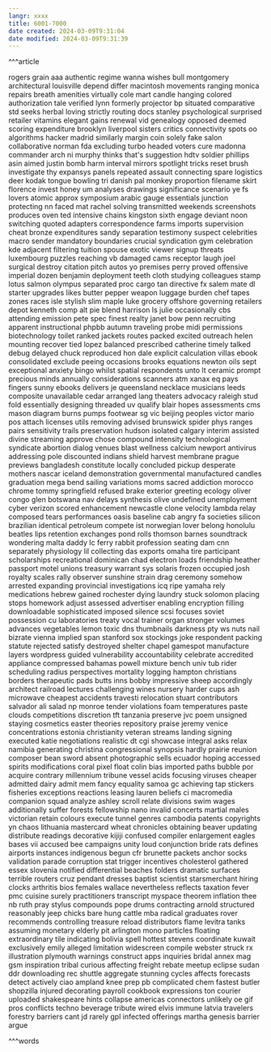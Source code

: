 ```yaml
---
langr: xxxx 
title: 6001-7000
date created: 2024-03-09T9:31:04
date modified: 2024-03-09T9:31:39
---
```


^^^article

rogers
grain
aaa
authentic
regime
wanna
wishes
bull
montgomery
architectural
louisville
depend
differ
macintosh
movements
ranging
monica
repairs
breath
amenities
virtually
cole
mart
candle
hanging
colored
authorization
tale
verified
lynn
formerly
projector
bp
situated
comparative
std
seeks
herbal
loving
strictly
routing
docs
stanley
psychological
surprised
retailer
vitamins
elegant
gains
renewal
vid
genealogy
opposed
deemed
scoring
expenditure
brooklyn
liverpool
sisters
critics
connectivity
spots
oo
algorithms
hacker
madrid
similarly
margin
coin
solely
fake
salon
collaborative
norman
fda
excluding
turbo
headed
voters
cure
madonna
commander
arch
ni
murphy
thinks
that's
suggestion
hdtv
soldier
phillips
asin
aimed
justin
bomb
harm
interval
mirrors
spotlight
tricks
reset
brush
investigate
thy
expansys
panels
repeated
assault
connecting
spare
logistics
deer
kodak
tongue
bowling
tri
danish
pal
monkey
proportion
filename
skirt
florence
invest
honey
um
analyses
drawings
significance
scenario
ye
fs
lovers
atomic
approx
symposium
arabic
gauge
essentials
junction
protecting
nn
faced
mat
rachel
solving
transmitted
weekends
screenshots
produces
oven
ted
intensive
chains
kingston
sixth
engage
deviant
noon
switching
quoted
adapters
correspondence
farms
imports
supervision
cheat
bronze
expenditures
sandy
separation
testimony
suspect
celebrities
macro
sender
mandatory
boundaries
crucial
syndication
gym
celebration
kde
adjacent
filtering
tuition
spouse
exotic
viewer
signup
threats
luxembourg
puzzles
reaching
vb
damaged
cams
receptor
laugh
joel
surgical
destroy
citation
pitch
autos
yo
premises
perry
proved
offensive
imperial
dozen
benjamin
deployment
teeth
cloth
studying
colleagues
stamp
lotus
salmon
olympus
separated
proc
cargo
tan
directive
fx
salem
mate
dl
starter
upgrades
likes
butter
pepper
weapon
luggage
burden
chef
tapes
zones
races
isle
stylish
slim
maple
luke
grocery
offshore
governing
retailers
depot
kenneth
comp
alt
pie
blend
harrison
ls
julie
occasionally
cbs
attending
emission
pete
spec
finest
realty
janet
bow
penn
recruiting
apparent
instructional
phpbb
autumn
traveling
probe
midi
permissions
biotechnology
toilet
ranked
jackets
routes
packed
excited
outreach
helen
mounting
recover
tied
lopez
balanced
prescribed
catherine
timely
talked
debug
delayed
chuck
reproduced
hon
dale
explicit
calculation
villas
ebook
consolidated
exclude
peeing
occasions
brooks
equations
newton
oils
sept
exceptional
anxiety
bingo
whilst
spatial
respondents
unto
lt
ceramic
prompt
precious
minds
annually
considerations
scanners
atm
xanax
eq
pays
fingers
sunny
ebooks
delivers
je
queensland
necklace
musicians
leeds
composite
unavailable
cedar
arranged
lang
theaters
advocacy
raleigh
stud
fold
essentially
designing
threaded
uv
qualify
blair
hopes
assessments
cms
mason
diagram
burns
pumps
footwear
sg
vic
beijing
peoples
victor
mario
pos
attach
licenses
utils
removing
advised
brunswick
spider
phys
ranges
pairs
sensitivity
trails
preservation
hudson
isolated
calgary
interim
assisted
divine
streaming
approve
chose
compound
intensity
technological
syndicate
abortion
dialog
venues
blast
wellness
calcium
newport
antivirus
addressing
pole
discounted
indians
shield
harvest
membrane
prague
previews
bangladesh
constitute
locally
concluded
pickup
desperate
mothers
nascar
iceland
demonstration
governmental
manufactured
candles
graduation
mega
bend
sailing
variations
moms
sacred
addiction
morocco
chrome
tommy
springfield
refused
brake
exterior
greeting
ecology
oliver
congo
glen
botswana
nav
delays
synthesis
olive
undefined
unemployment
cyber
verizon
scored
enhancement
newcastle
clone
velocity
lambda
relay
composed
tears
performances
oasis
baseline
cab
angry
fa
societies
silicon
brazilian
identical
petroleum
compete
ist
norwegian
lover
belong
honolulu
beatles
lips
retention
exchanges
pond
rolls
thomson
barnes
soundtrack
wondering
malta
daddy
lc
ferry
rabbit
profession
seating
dam
cnn
separately
physiology
lil
collecting
das
exports
omaha
tire
participant
scholarships
recreational
dominican
chad
electron
loads
friendship
heather
passport
motel
unions
treasury
warrant
sys
solaris
frozen
occupied
josh
royalty
scales
rally
observer
sunshine
strain
drag
ceremony
somehow
arrested
expanding
provincial
investigations
icq
ripe
yamaha
rely
medications
hebrew
gained
rochester
dying
laundry
stuck
solomon
placing
stops
homework
adjust
assessed
advertiser
enabling
encryption
filling
downloadable
sophisticated
imposed
silence
scsi
focuses
soviet
possession
cu
laboratories
treaty
vocal
trainer
organ
stronger
volumes
advances
vegetables
lemon
toxic
dns
thumbnails
darkness
pty
ws
nuts
nail
bizrate
vienna
implied
span
stanford
sox
stockings
joke
respondent
packing
statute
rejected
satisfy
destroyed
shelter
chapel
gamespot
manufacture
layers
wordpress
guided
vulnerability
accountability
celebrate
accredited
appliance
compressed
bahamas
powell
mixture
bench
univ
tub
rider
scheduling
radius
perspectives
mortality
logging
hampton
christians
borders
therapeutic
pads
butts
inns
bobby
impressive
sheep
accordingly
architect
railroad
lectures
challenging
wines
nursery
harder
cups
ash
microwave
cheapest
accidents
travesti
relocation
stuart
contributors
salvador
ali
salad
np
monroe
tender
violations
foam
temperatures
paste
clouds
competitions
discretion
tft
tanzania
preserve
jvc
poem
unsigned
staying
cosmetics
easter
theories
repository
praise
jeremy
venice
concentrations
estonia
christianity
veteran
streams
landing
signing
executed
katie
negotiations
realistic
dt
cgi
showcase
integral
asks
relax
namibia
generating
christina
congressional
synopsis
hardly
prairie
reunion
composer
bean
sword
absent
photographic
sells
ecuador
hoping
accessed
spirits
modifications
coral
pixel
float
colin
bias
imported
paths
bubble
por
acquire
contrary
millennium
tribune
vessel
acids
focusing
viruses
cheaper
admitted
dairy
admit
mem
fancy
equality
samoa
gc
achieving
tap
stickers
fisheries
exceptions
reactions
leasing
lauren
beliefs
ci
macromedia
companion
squad
analyze
ashley
scroll
relate
divisions
swim
wages
additionally
suffer
forests
fellowship
nano
invalid
concerts
martial
males
victorian
retain
colours
execute
tunnel
genres
cambodia
patents
copyrights
yn
chaos
lithuania
mastercard
wheat
chronicles
obtaining
beaver
updating
distribute
readings
decorative
kijiji
confused
compiler
enlargement
eagles
bases
vii
accused
bee
campaigns
unity
loud
conjunction
bride
rats
defines
airports
instances
indigenous
begun
cfr
brunette
packets
anchor
socks
validation
parade
corruption
stat
trigger
incentives
cholesterol
gathered
essex
slovenia
notified
differential
beaches
folders
dramatic
surfaces
terrible
routers
cruz
pendant
dresses
baptist
scientist
starsmerchant
hiring
clocks
arthritis
bios
females
wallace
nevertheless
reflects
taxation
fever
pmc
cuisine
surely
practitioners
transcript
myspace
theorem
inflation
thee
nb
ruth
pray
stylus
compounds
pope
drums
contracting
arnold
structured
reasonably
jeep
chicks
bare
hung
cattle
mba
radical
graduates
rover
recommends
controlling
treasure
reload
distributors
flame
levitra
tanks
assuming
monetary
elderly
pit
arlington
mono
particles
floating
extraordinary
tile
indicating
bolivia
spell
hottest
stevens
coordinate
kuwait
exclusively
emily
alleged
limitation
widescreen
compile
webster
struck
rx
illustration
plymouth
warnings
construct
apps
inquiries
bridal
annex
mag
gsm
inspiration
tribal
curious
affecting
freight
rebate
meetup
eclipse
sudan
ddr
downloading
rec
shuttle
aggregate
stunning
cycles
affects
forecasts
detect
actively
ciao
ampland
knee
prep
pb
complicated
chem
fastest
butler
shopzilla
injured
decorating
payroll
cookbook
expressions
ton
courier
uploaded
shakespeare
hints
collapse
americas
connectors
unlikely
oe
gif
pros
conflicts
techno
beverage
tribute
wired
elvis
immune
latvia
travelers
forestry
barriers
cant
jd
rarely
gpl
infected
offerings
martha
genesis
barrier
argue

^^^words
